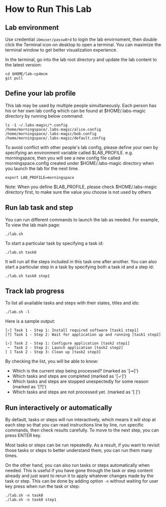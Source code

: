 # How to Run This Lab

## Lab environment

Use credential `ibmuser/passw0rd` to login the lab envirnoment, then double click the Terminal icon on desktop
to open a terminal. You can maximize the terminal window to get better visualization experience.

In the terminal, go into the lab root directory and update the lab content to the latest version:

```
cd $HOME/lab-cp4mcm
git pull
```

## Define your lab profile

This lab may be used by multiple people simultaneously. Each person has his or her own lab config which can be
found at $HOME/.labs-magic directory by running below command:

```
ls -1 ~/.labs-magic/*.config
/home/morningspace/.labs-magic/alice.config
/home/morningspace/.labs-magic/bob.config
/home/morningspace/.labs-magic/default.config
```

To avoid conflict with other people's lab config, please define your own by specifying an environment variable 
called $LAB_PROFILE. e.g. morningspace, then you will see a new config file called morningspace.config created
under $HOME/.labs-magic directory when you launch the lab for the next time.

```
export LAB_PROFILE=morningspace
```

Note: When you define $LAB_PROFILE, please check $HOME/.labs-magic directory first, to make sure the value you
choose is not used by others

## Run lab task and step

You can run different commands to launch the lab as needed. For example, To view the lab main page:

```
./lab.sh
```

To start a particular task by specifying a task id:

```
./lab.sh task0
```

It will run all the steps included in this task one after another. You can also start a particular step in a
task by specifying both a task id and a step id:

```
./lab.sh task0 step1
```

## Track lab progress

To list all available tasks and steps with their states, titles and ids:

```
./lab.sh -l
```

Here is a sample output:

```
[✓] Task 1 - Step 1: Install required software [task1 step1]
[?] Task 1 - Step 2: Wait for application up and running [task1 step2]

[✓] Task 2 - Step 1: Configure application [task2 step1]
 ➞  Task 2 - Step 2: Launch application [task2 step2]
[ ] Task 2 - Step 3: Clean up [task2 step3]
```

By checking the list, you will be able to know:

* Which is the current step being processed? (marked as '[➞]')
* Which tasks and steps are completed (marked as '[✓]')
* Which tasks and steps are stopped unexpectedly for some reason (marked as '[?]')
* Which tasks and steps are not processed yet. (marked as '[ ]')

## Run interactively or automatically

By default, tasks or steps will run interactively, which means it will stop at each step so that you can read
instructions line by line, run specific commands, then check results carefully. To move to the next step, you
can press ENTER key.

Most tasks or steps can be run repeatedly. As a result, if you want to revisit those tasks or steps to better
understand them, you can run them many times.

On the other hand, you can also run tasks or steps automatically when needed. This is useful if you have gone
through the task or step content already and just want to rerun it to apply whatever changes made by the task
or step. This can be done by adding option `-n` without waiting for user key press when run the task or step:

```
./lab.sh -n task0
./lab.sh -n task0 step1
```
